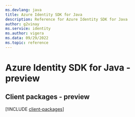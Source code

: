 ```yaml
---
ms.devlang: java
title: Azure Identity SDK for Java
description: Reference for Azure Identity SDK for Java
author: g2vinay
ms.service: identity
ms.author: vigera
ms.data: 09/29/2022
ms.topic: reference
---
```

# Azure Identity SDK for Java - preview

## Client packages - preview
[!INCLUDE [client-packages](identity-client-index.md)]
